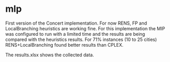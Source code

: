 # mlp

First version of the Concert implementation. For now RENS, FP and LocalBranching heuristics
are working fine. For this implementation the MIP was configured to run with a limited time
and the results are being compared with the heuristics results. For 71% instances (10 to 25 cities)  RENS+LocalBranching found better results than CPLEX.

The results.xlsx shows the collected data.
